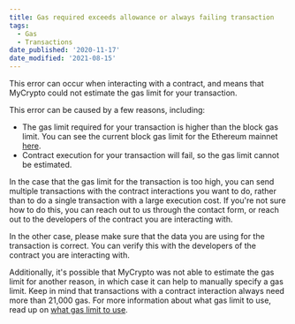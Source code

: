 ```yaml
---
title: Gas required exceeds allowance or always failing transaction
tags:
  - Gas
  - Transactions
date_published: '2020-11-17'
date_modified: '2021-08-15'
---
```


This error can occur when interacting with a contract, and means that MyCrypto could not estimate the gas limit for your transaction.

This error can be caused by a few reasons, including:

- The gas limit required for your transaction is higher than the block gas limit. You can see the current block gas limit for the Ethereum mainnet [here](https://ethstats.io/).
- Contract execution for your transaction will fail, so the gas limit cannot be estimated.

In the case that the gas limit for the transaction is too high, you can send multiple transactions with the contract interactions you want to do, rather than to do a single transaction with a large execution cost. If you're not sure how to do this, you can reach out to us through the contact form, or reach out to the developers of the contract you are interacting with.

In the other case, please make sure that the data you are using for the transaction is correct. You can verify this with the developers of the contract you are interacting with.

Additionally, it's possible that MyCrypto was not able to estimate the gas limit for another reason, in which case it can help to manually specify a gas limit. Keep in mind that transactions with a contract interaction always need more than 21,000 gas. For more information about what gas limit to use, read up on [what gas limit to use](/how-to/sending/how-to-know-what-gas-limit-to-use).
